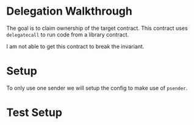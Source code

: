 # Delegation Walkthrough
The goal is to claim ownership of the target contract. This contract uses `delegatecall` to run code from a library contract. 

I am not able to get this contract to break the invariant.

# Setup 
To only use one sender we will setup the config to make use of `psender`.

# Test Setup
